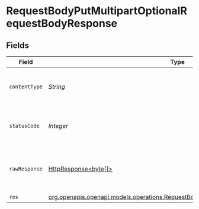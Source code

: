 # RequestBodyPutMultipartOptionalRequestBodyResponse


## Fields

| Field                                                                                                                                                            | Type                                                                                                                                                             | Required                                                                                                                                                         | Description                                                                                                                                                      |
| ---------------------------------------------------------------------------------------------------------------------------------------------------------------- | ---------------------------------------------------------------------------------------------------------------------------------------------------------------- | ---------------------------------------------------------------------------------------------------------------------------------------------------------------- | ---------------------------------------------------------------------------------------------------------------------------------------------------------------- |
| `contentType`                                                                                                                                                    | *String*                                                                                                                                                         | :heavy_check_mark:                                                                                                                                               | HTTP response content type for this operation                                                                                                                    |
| `statusCode`                                                                                                                                                     | *Integer*                                                                                                                                                        | :heavy_check_mark:                                                                                                                                               | HTTP response status code for this operation                                                                                                                     |
| `rawResponse`                                                                                                                                                    | [HttpResponse<byte[]>](https://docs.oracle.com/en/java/javase/11/docs/api/java.net.http/java/net/http/HttpResponse.html)                                         | :heavy_check_mark:                                                                                                                                               | Raw HTTP response; suitable for custom response parsing                                                                                                          |
| `res`                                                                                                                                                            | [org.openapis.openapi.models.operations.RequestBodyPutMultipartOptionalRequestBodyRes](../../models/operations/RequestBodyPutMultipartOptionalRequestBodyRes.md) | :heavy_minus_sign:                                                                                                                                               | OK                                                                                                                                                               |